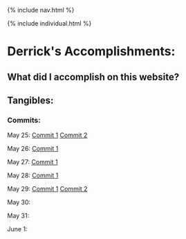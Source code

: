 {% include nav.html %}

{% include individual.html %}

# Derrick's Accomplishments:
## What did I accomplish on this website?


## Tangibles:
### Commits: 
May 25:
[Commit 1](https://github.com/AkhilNandhakumar/Guython/commit/735899c79d373ff4806cfc06d31eb2b0a13d7b8d)
[Commit 2](https://github.com/AkhilNandhakumar/Guython/commit/4f982ce013cfd02516cacc970264720ce05bd5c5)

May 26:
[Commit 1](https://github.com/AkhilNandhakumar/Guython/commit/a14680b5ebe3dbcaa71a889f915a82934943618e)

May 27:
[Commit 1](https://github.com/AkhilNandhakumar/Guython/commit/a1d7c641a0bd37a21982dd1f7779afc6be711e25)

May 28:
[Commit 1](https://github.com/AkhilNandhakumar/Guython/commit/1adea87cf8c73f40d000faae5973ac5a9b3e7793)

May 29:
[Commit 1](https://github.com/AkhilNandhakumar/Guython/commit/0eb7b2f4e4d3fb3ba430c3d6e795a979cf6a3775)
[Commit 2](https://github.com/AkhilNandhakumar/Guython/commit/1adea87cf8c73f40d000faae5973ac5a9b3e7793)

May 30:


May 31:


June 1:
